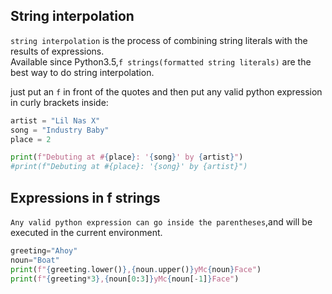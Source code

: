 ## String interpolation
`string interpolation` is the process of combining string literals with the results of expressions.<br>
Available since Python3.5,`f strings(formatted string literals)` are the best way to do string interpolation.
<br>

just put an `f` in front of the quotes and then put any valid python expression in curly brackets inside:
```py
artist = "Lil Nas X"
song = "Industry Baby"
place = 2

print(f"Debuting at #{place}: '{song}' by {artist}")
#print(f"Debuting at #{place}: '{song}' by {artist}")
```
## Expressions in f strings
`Any valid python expression can go inside the parentheses`,and will be executed in the current environment.
```py
greeting="Ahoy"
noun="Boat"
print(f"{greeting.lower()},{noun.upper()}yMc{noun}Face")
print(f"{greeting*3},{noun[0:3]}yMc{noun[-1]}Face")
```
